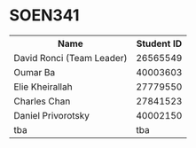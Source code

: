 # SOEN341

<table>
  <tr>
    <th>Name</th>
    <th>Student ID</th>
  </tr>
  <tr>
    <td>David Ronci (Team Leader)</td>
    <td>26565549</td>
  </tr>
  <tr>
    <td>Oumar Ba</td>
    <td>40003603</td>
  </tr>
  <tr>
<tr>
    <td>Elie Kheirallah</td>
    <td>27779550</td>
  </tr>
  <tr>
    <td>Charles Chan</td>
    <td>27841523</td>
  </tr>
  <tr>
    <td>Daniel Privorotsky</td>
    <td>40002150</td>
  </tr>
  <tr>
    <td> tba </td>
    <td> tba </td>
  </tr>
</table>